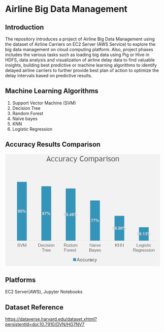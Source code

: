 # Airline Big Data Management

## Introduction
The repository introduces a project of Airline Big Data Management using the dataset of Airline Carriers on EC2 Server (AWS Service) to explore the big data management on cloud computing platform.  Also, project phases includes the various tasks such as loading big data using Pig or Hive in HDFS, data analysis and visualization of airline delay data to find valuable insights, building best predictive or machine learning algorithms to identify delayed airline carriers to further provide best plan of action to optimize the delay intervals based on predictive results.

## Machine Learning Algorithms
1. Support Vector Machine (SVM)
2. Decision Tree
3. Random Forest
4. Naive bayes
5. KNN
6. Logistic Regression

## Accuracy Results Comparison
![Accuracy Results](acc.png)

## Platforms
EC2 Server(AWS), Jupyter Notebooks

## Dataset Reference
https://dataverse.harvard.edu/dataset.xhtml?persistentId=doi:10.7910/DVN/HG7NV7

